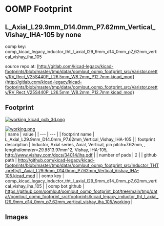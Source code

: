 # OOMP Footprint  
## L_Axial_L29.9mm_D14.0mm_P7.62mm_Vertical_Vishay_IHA-105  by none  
  
oomp key: oomp_kicad_legacy_inductor_tht_l_axial_l29_9mm_d14_0mm_p7_62mm_vertical_vishay_iha_105  
  
source repo at: [http://gitlab.com/kicad-legacy/kicad-footprints/blob/master/tmp/data//oomlout_oomp_footprint_src/Varistor.pretty/RV_Rect_V25S440P_L26.5mm_W8.2mm_P12.7mm.kicad_mod](http://gitlab.com/kicad-legacy/kicad-footprints/blob/master/tmp/data//oomlout_oomp_footprint_src/Varistor.pretty/RV_Rect_V25S440P_L26.5mm_W8.2mm_P12.7mm.kicad_mod)  
## Footprint  
  
[![working_kicad_pcb_3d.png](working_kicad_pcb_3d_600.png)](working_kicad_pcb_3d.png)  
  
[![working.png](working_600.png)](working.png)  
| name | value | 
| --- | --- | 
| footprint name | L_Axial_L29.9mm_D14.0mm_P7.62mm_Vertical_Vishay_IHA-105 | 
| footprint description | Inductor, Axial series, Axial, Vertical, pin pitch=7.62mm, , length*diameter=29.85*13.97mm^2, Vishay, IHA-105, http://www.vishay.com/docs/34014/iha.pdf | 
| number of pads | 2 | 
| github path | http://github.com/kicad-legacy/kicad-footprints/blob/master/tmp/data//oomlout_oomp_footprint_src/Inductor_THT.pretty/L_Axial_L29.9mm_D14.0mm_P7.62mm_Vertical_Vishay_IHA-105.kicad_mod | 
| oomp key | oomp_kicad_legacy_inductor_tht_l_axial_l29_9mm_d14_0mm_p7_62mm_vertical_vishay_iha_105 | 
| oomp bot github | https://github.com/oomlout/oomlout_oomp_footprint_bot/tree/main/tmp/data//oomlout_oomp_footprint_src/footprints/kicad_legacy_inductor_tht_l_axial_l29_9mm_d14_0mm_p7_62mm_vertical_vishay_iha_105/working | 
## Images  
